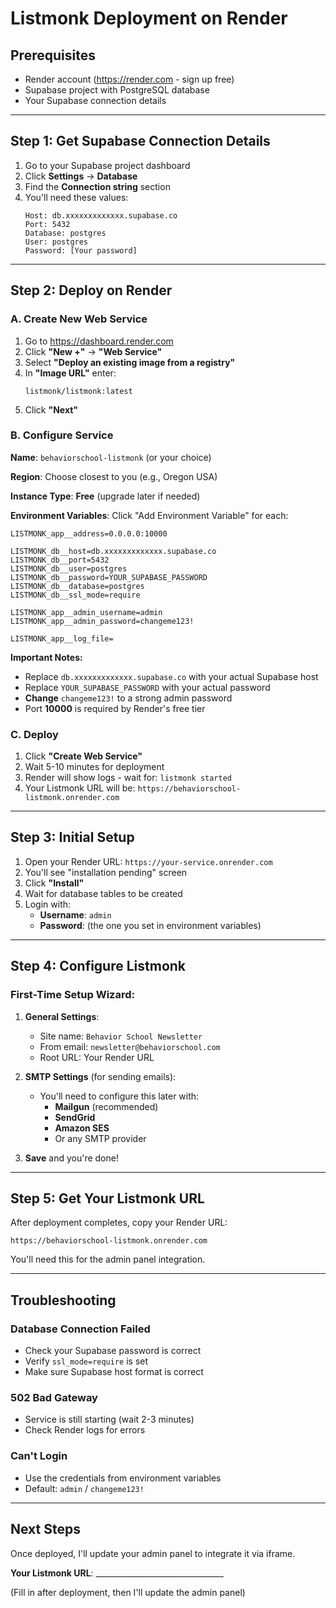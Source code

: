 # Listmonk Deployment on Render

## Prerequisites
- Render account (https://render.com - sign up free)
- Supabase project with PostgreSQL database
- Your Supabase connection details

---

## Step 1: Get Supabase Connection Details

1. Go to your Supabase project dashboard
2. Click **Settings** → **Database**
3. Find the **Connection string** section
4. You'll need these values:
   ```
   Host: db.xxxxxxxxxxxxx.supabase.co
   Port: 5432
   Database: postgres
   User: postgres
   Password: [Your password]
   ```

---

## Step 2: Deploy on Render

### A. Create New Web Service

1. Go to https://dashboard.render.com
2. Click **"New +"** → **"Web Service"**
3. Select **"Deploy an existing image from a registry"**
4. In **"Image URL"** enter:
   ```
   listmonk/listmonk:latest
   ```
5. Click **"Next"**

### B. Configure Service

**Name**: `behaviorschool-listmonk` (or your choice)

**Region**: Choose closest to you (e.g., Oregon USA)

**Instance Type**: **Free** (upgrade later if needed)

**Environment Variables**: Click "Add Environment Variable" for each:

```env
LISTMONK_app__address=0.0.0.0:10000

LISTMONK_db__host=db.xxxxxxxxxxxxx.supabase.co
LISTMONK_db__port=5432
LISTMONK_db__user=postgres
LISTMONK_db__password=YOUR_SUPABASE_PASSWORD
LISTMONK_db__database=postgres
LISTMONK_db__ssl_mode=require

LISTMONK_app__admin_username=admin
LISTMONK_app__admin_password=changeme123!

LISTMONK_app__log_file=
```

**Important Notes:**
- Replace `db.xxxxxxxxxxxxx.supabase.co` with your actual Supabase host
- Replace `YOUR_SUPABASE_PASSWORD` with your actual password
- **Change** `changeme123!` to a strong admin password
- Port **10000** is required by Render's free tier

### C. Deploy

1. Click **"Create Web Service"**
2. Wait 5-10 minutes for deployment
3. Render will show logs - wait for: `listmonk started`
4. Your Listmonk URL will be: `https://behaviorschool-listmonk.onrender.com`

---

## Step 3: Initial Setup

1. Open your Render URL: `https://your-service.onrender.com`
2. You'll see "installation pending" screen
3. Click **"Install"**
4. Wait for database tables to be created
5. Login with:
   - **Username**: `admin`
   - **Password**: (the one you set in environment variables)

---

## Step 4: Configure Listmonk

### First-Time Setup Wizard:

1. **General Settings**:
   - Site name: `Behavior School Newsletter`
   - From email: `newsletter@behaviorschool.com`
   - Root URL: Your Render URL

2. **SMTP Settings** (for sending emails):
   - You'll need to configure this later with:
     - **Mailgun** (recommended)
     - **SendGrid**
     - **Amazon SES**
     - Or any SMTP provider

3. **Save** and you're done!

---

## Step 5: Get Your Listmonk URL

After deployment completes, copy your Render URL:
```
https://behaviorschool-listmonk.onrender.com
```

You'll need this for the admin panel integration.

---

## Troubleshooting

### Database Connection Failed
- Check your Supabase password is correct
- Verify `ssl_mode=require` is set
- Make sure Supabase host format is correct

### 502 Bad Gateway
- Service is still starting (wait 2-3 minutes)
- Check Render logs for errors

### Can't Login
- Use the credentials from environment variables
- Default: `admin` / `changeme123!`

---

## Next Steps

Once deployed, I'll update your admin panel to integrate it via iframe.

**Your Listmonk URL**: ________________________________

(Fill in after deployment, then I'll update the admin panel)
